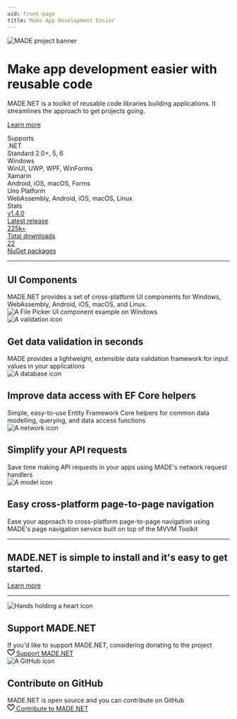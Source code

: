 ```yaml
---
uid: front-page
title: Make App Development Easier
---
```


<img src="images/ProjectBanner.png" alt="MADE project banner" class="hero-image" />

<div class="hero-layout highlight-section">
  <h1 class="hero-title">
    Make app development easier with reusable code
  </h1>

  <div class="hero-subtitle">
    MADE.NET is a toolkit of reusable code libraries building applications. It streamlines the approach to get projects going.
  </div>

  <div class="hero-actions mb-5">
<span class="button accent-button">

[Learn more](articles/intro.md)

</span>
  </div>

</div>

<div class="highlight-section">
  <span class="small-heading">
    Supports
  </span>
  <div class="stats-container d-flex flex-row flex-wrap">
    <div class="stat">
      <span>
        <div class="stat-container">
          <div class="stat-header">
            <span>
              .NET
            </span>
          </div>
          <div class="stat-content">
            <span>
              Standard 2.0+, 5, 6
            </span>
          </div>
        </div>
      </span>
    </div>
    <div class="stat">
      <span>
        <div class="stat-container">
          <div class="stat-header">
            <span>
              Windows
            </span>
          </div>
          <div class="stat-content">
            <span>
              WinUI, UWP, WPF, WinForms
            </span>
          </div>
        </div>
      </span>
    </div>
    <div class="stat">
      <span>
        <div class="stat-container">
          <div class="stat-header">
            <span>
              Xamarin
            </span>
          </div>
          <div class="stat-content">
            <span>
              Android, iOS, macOS, Forms
            </span>
          </div>
        </div>
      </span>
    </div>
    <div class="stat">
      <span>
        <div class="stat-container">
          <div class="stat-header">
            <span>
              Uno Platform
            </span>
          </div>
          <div class="stat-content">
            <span>
              WebAssembly, Android, iOS, macOS, Linux
            </span>
          </div>
        </div>
      </span>
    </div>
  </div>
</div>

<div class="highlight-section home-row">
  <span class="small-heading">
    Stats
  </span>
  <div class="stats-container d-flex flex-row flex-wrap">
    <a class="stat" href="https://github.com/MADE-Apps/MADE.NET/releases" target="_blank">
      <span>
        <div class="stat-container">
          <div class="stat-header">
            <span>
              v1.4.0
            </span>
          </div>
          <div class="stat-content">
            <span>
              Latest release
            </span>
          </div>
        </div>
      </span>
    </a>
    <a class="stat" href="https://www.nuget.org/profiles/made-apps" target="_blank">
      <span>
        <div class="stat-container">
          <div class="stat-header">
            <span>
              225k+
            </span>
          </div>
          <div class="stat-content">
            <span>
              Total downloads
            </span>
          </div>
        </div>
      </span>
    </a>
    <a class="stat" href="https://www.nuget.org/profiles/made-apps" target="_blank">
      <span>
        <div class="stat-container">
          <div class="stat-header">
            <span>
              22
            </span>
          </div>
          <div class="stat-content">
            <span>
              NuGet packages
            </span>
          </div>
        </div>
      </span>
    </a>
  </div>
</div>

---

<div class="row home-row">
  <div class="d-flex flex-column my-auto col-lg-7">
    <h2 class="md-header">
      UI Components
    </h2>
    <div class="md-content">
      MADE.NET provides a set of cross-platform UI components for Windows, WebAssembly, Android, iOS, macOS, and Linux.
    </div>
  </div>
  <div class="col-lg-5">
    <img src="images/FilePickerSample.png" alt="A File Picker UI component example on Windows" />
  </div>
</div>

<div class="row home-row">
  <div class="grid-col col-lg-6 d-flex flex-column">
    <div class="grid-item grid-bottom grid-right d-flex flex-column align-items-center text-center">
      <img src="images/icons/validation.png" alt="A validation icon" />
      <h2 class="sm-header">
        Get data validation in seconds
      </h2>
      <div class="sm-content">
        MADE provides a lightweight, extensible data validation framework for input values in your applications
      </div>
    </div>
    <div class="grid-item grid-right d-flex flex-column align-items-center text-center">
      <img src="images/icons/data.png" alt="A database icon" />
      <h2 class="sm-header">
        Improve data access with EF Core helpers
      </h2>
      <div class="sm-content">
        Simple, easy-to-use Entity Framework Core helpers for common data modelling, querying, and data access functions
      </div>
    </div>
  </div>
  <div class="grid-col col-lg-6 d-flex flex-column">
    <div class="grid-item grid-bottom d-flex flex-column align-items-center text-center">
      <img src="images/icons/network.png" alt="A network icon" />
      <h2 class="sm-header">
        Simplify your API requests
      </h2>
      <div class="sm-content">
        Save time making API requests in your apps using MADE's network request handlers
      </div>
    </div>
    <div class="grid-item d-flex flex-column align-items-center text-center">
      <img src="images/icons/model.png" alt="A model icon" />
      <h2 class="sm-header">
        Easy cross-platform page-to-page navigation
      </h2>
      <div class="sm-content">
        Ease your approach to cross-platform page-to-page navigation using MADE's page navigation service built on top of the MVVM Toolkit
      </div>
    </div>
  </div>
</div>

---

<div class="row highlight-section home-row d-flex home-row-centered-sm">
  <div class="d-flex flex-column my-auto col-lg-7">
    <h2 class="sm-header mb-5">
      MADE.NET is simple to install and it's easy to get started.
    </h2>
  </div>
  <div class="col-lg-5">

<span class="button accent-button">

[Learn more](articles/intro.md)

</span>

  </div>
</div>

---

<div class="row home-row">
  <div class="grid-col col-lg-6 d-flex flex-column">
    <div class="grid-item grid-right d-flex flex-column align-items-center text-center">
      <img src="images/icons/love.png" alt="Hands holding a heart icon" />
      <h2 class="sm-header">
        Support MADE.NET
      </h2>
      <div class="sm-content mb-3">
        If you'd like to support MADE.NET, considering donating to the project
      </div>
      <span class="button sponsor-button">
<a aria-label="Support MADE.NET" target="_top" href="https://github.com/sponsors/jamesmcroft/">
<svg height="16" class="octicon octicon-heart text-pink me-2" viewbox="0 0 16 16" version="1.1" width="16" aria-hidden="true">
<path fill-rule="evenodd" d="M4.25 2.5c-1.336 0-2.75 1.164-2.75 3 0 2.15 1.58 4.144 3.365 5.682A20.565 20.565 0 008 13.393a20.561 20.561 0 003.135-2.211C12.92 9.644 14.5 7.65 14.5 5.5c0-1.836-1.414-3-2.75-3-1.373 0-2.609.986-3.029 2.456a.75.75 0 01-1.442 0C6.859 3.486 5.623 2.5 4.25 2.5zM8 14.25l-.345.666-.002-.001-.006-.003-.018-.01a7.643 7.643 0 01-.31-.17 22.075 22.075 0 01-3.434-2.414C2.045 10.731 0 8.35 0 5.5 0 2.836 2.086 1 4.25 1 5.797 1 7.153 1.802 8 3.02 8.847 1.802 10.203 1 11.75 1 13.914 1 16 2.836 16 5.5c0 2.85-2.045 5.231-3.885 6.818a22.08 22.08 0 01-3.744 2.584l-.018.01-.006.003h-.002L8 14.25zm0 0l.345.666a.752.752 0 01-.69 0L8 14.25z"></path>
</svg>
<span>Support MADE.NET</span>
</a>
</span>
    </div>
  </div>
  <div class="grid-col col-lg-6 d-flex flex-column">
    <div class="grid-item d-flex flex-column align-items-center text-center">
      <img src="images/icons/github.png" alt="A GitHub icon" />
      <h2 class="sm-header">
        Contribute on GitHub
      </h2>
      <div class="sm-content mb-3">
        MADE.NET is open source and you can contribute on GitHub
      </div>
      <span class="button sponsor-button">
<a aria-label="Contribute to MADE.NET" target="_top" href="https://github.com/MADE-Apps/MADE.NET/">
<svg height="16" class="octicon octicon-heart text-pink me-2" viewbox="0 0 16 16" version="1.1" width="16" aria-hidden="true">
<path fill-rule="evenodd" d="M4.25 2.5c-1.336 0-2.75 1.164-2.75 3 0 2.15 1.58 4.144 3.365 5.682A20.565 20.565 0 008 13.393a20.561 20.561 0 003.135-2.211C12.92 9.644 14.5 7.65 14.5 5.5c0-1.836-1.414-3-2.75-3-1.373 0-2.609.986-3.029 2.456a.75.75 0 01-1.442 0C6.859 3.486 5.623 2.5 4.25 2.5zM8 14.25l-.345.666-.002-.001-.006-.003-.018-.01a7.643 7.643 0 01-.31-.17 22.075 22.075 0 01-3.434-2.414C2.045 10.731 0 8.35 0 5.5 0 2.836 2.086 1 4.25 1 5.797 1 7.153 1.802 8 3.02 8.847 1.802 10.203 1 11.75 1 13.914 1 16 2.836 16 5.5c0 2.85-2.045 5.231-3.885 6.818a22.08 22.08 0 01-3.744 2.584l-.018.01-.006.003h-.002L8 14.25zm0 0l.345.666a.752.752 0 01-.69 0L8 14.25z"></path>
</svg>
<span>Contribute to MADE.NET</span>
</a>
    </div>
  </div>
</div>
